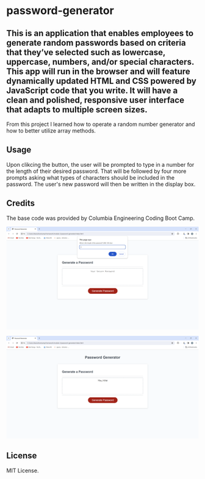 # password-generator

## This is an application that enables employees to generate random passwords based on criteria that they’ve selected such as lowercase, uppercase, numbers, and/or special characters. This app will run in the browser and will feature dynamically updated HTML and CSS powered by JavaScript code that you write. It will have a clean and polished, responsive user interface that adapts to multiple screen sizes.

From this project I learned how to operate a random number generator and how to better utilize array methods.

## Usage

Upon clikcing the button, the user will be prompted to type in a number for the length of their desired password. That will be followed by four more prompts asking what types of characters should be included in the password. The user's new password will then be written in the display box.

## Credits

The base code was provided by Columbia Engineering Coding Boot Camp.

![Prompt Display](Assets/images/Password-Generator-Display-1.png)

![Password Display](Assets/images/Password-Generator-Display-2.png)

## License

MIT License.
